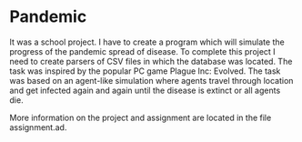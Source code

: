 # Pandemic

It was a school project. I have to create a program which will simulate the progress of the pandemic spread of disease.
To complete this project I need to create parsers of CSV files in which the database was located. The task was inspired by the popular PC game Plague Inc: Evolved.
The task was based on an agent-like simulation where agents travel through location and get infected again and again until the disease is extinct or all agents die.


More information on the project and assignment are located in the file assignment.ad.

